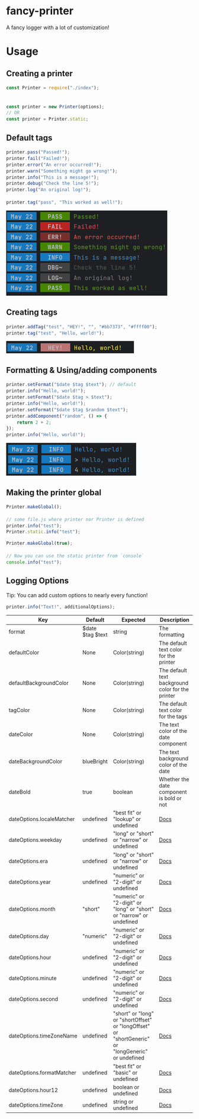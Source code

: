 # fancy-printer

A fancy logger with a lot of customization!

# Usage

## Creating a printer

```js
const Printer = require("./index");


const printer = new Printer(options);
// OR
const printer = Printer.static;
```

## Default tags

```js
printer.pass("Passed!");
printer.fail("Failed!");
printer.error("An error occurred!");
printer.warn("Something might go wrong!");
printer.info("This is a message!");
printer.debug("Check the line 5!");
printer.log("An original log!");

printer.tag("pass", "This worked as well!");
```

![](./screenshots/img.png)

## Creating tags

```js
printer.addTag("test", "HEY!", "", "#bb7373", "#ffff00");
printer.tag("test", "Hello, world!");
```

![](./screenshots/img_1.png)

## Formatting & Using/adding components

```js
printer.setFormat("$date $tag $text"); // default
printer.info("Hello, world!");
printer.setFormat("$date $tag > $text");
printer.info("Hello, world!");
printer.setFormat("$date $tag $random $text");
printer.addComponent("random", () => {
    return 2 + 2;
});
printer.info("Hello, world!");
```

![](./screenshots/img_2.png)

## Making the printer global

```js
Printer.makeGlobal();

// some file.js where printer nor Printer is defined
printer.info("test");
Printer.static.info("test");
```

```js
Printer.makeGlobal(true);

// Now you can use the static printer from `console`
console.info("test");
```

## Logging Options

Tip: You can add custom options to nearly every function!

```js
printer.info("Text!", additionalOptions);
```

| Key                       | Default          | Expected                                                                                           | Description                                                                                                                         |
|---------------------------|------------------|----------------------------------------------------------------------------------------------------|-------------------------------------------------------------------------------------------------------------------------------------|
| format                    | $date $tag $text | string                                                                                             | The formatting                                                                                                                      |
| defaultColor              | None             | Color(string)                                                                                      | The default text color for the printer                                                                                              |
| defaultBackgroundColor    | None             | Color(string)                                                                                      | The default text background color for the printer                                                                                   |
| tagColor                  | None             | Color(string)                                                                                      | The default text color for the tags                                                                                                 |
| dateColor                 | None             | Color(string)                                                                                      | The text color of the date component                                                                                                |
| dateBackgroundColor       | blueBright       | Color(string)                                                                                      | The text background color of the date                                                                                               |
| dateBold                  | true             | boolean                                                                                            | Whether the date component is bold or not                                                                                           |
| dateOptions.localeMatcher | undefined        | "best fit" or "lookup" or undefined                                                                | [Docs](https://developer.mozilla.org/en-US/docs/Web/JavaScript/Reference/Global_Objects/Intl/DateTimeFormat/DateTimeFormat#options) |
| dateOptions.weekday       | undefined        | "long" or "short" or "narrow" or undefined                                                         | [Docs](https://developer.mozilla.org/en-US/docs/Web/JavaScript/Reference/Global_Objects/Intl/DateTimeFormat/DateTimeFormat#options) |
| dateOptions.era           | undefined        | "long" or "short" or "narrow" or undefined                                                         | [Docs](https://developer.mozilla.org/en-US/docs/Web/JavaScript/Reference/Global_Objects/Intl/DateTimeFormat/DateTimeFormat#options) |
| dateOptions.year          | undefined        | "numeric" or "2-digit" or undefined                                                                | [Docs](https://developer.mozilla.org/en-US/docs/Web/JavaScript/Reference/Global_Objects/Intl/DateTimeFormat/DateTimeFormat#options) |
| dateOptions.month         | "short"          | "numeric" or "2-digit" or "long" or "short" or "narrow" or undefined                               | [Docs](https://developer.mozilla.org/en-US/docs/Web/JavaScript/Reference/Global_Objects/Intl/DateTimeFormat/DateTimeFormat#options) |
| dateOptions.day           | "numeric"        | "numeric" or "2-digit" or undefined                                                                | [Docs](https://developer.mozilla.org/en-US/docs/Web/JavaScript/Reference/Global_Objects/Intl/DateTimeFormat/DateTimeFormat#options) |
| dateOptions.hour          | undefined        | "numeric" or "2-digit" or undefined                                                                | [Docs](https://developer.mozilla.org/en-US/docs/Web/JavaScript/Reference/Global_Objects/Intl/DateTimeFormat/DateTimeFormat#options) |
| dateOptions.minute        | undefined        | "numeric" or "2-digit" or undefined                                                                | [Docs](https://developer.mozilla.org/en-US/docs/Web/JavaScript/Reference/Global_Objects/Intl/DateTimeFormat/DateTimeFormat#options) |
| dateOptions.second        | undefined        | "numeric" or "2-digit" or undefined                                                                | [Docs](https://developer.mozilla.org/en-US/docs/Web/JavaScript/Reference/Global_Objects/Intl/DateTimeFormat/DateTimeFormat#options) |
| dateOptions.timeZoneName  | undefined        | "short" or "long" or "shortOffset" or "longOffset" or "shortGeneric" or "longGeneric" or undefined | [Docs](https://developer.mozilla.org/en-US/docs/Web/JavaScript/Reference/Global_Objects/Intl/DateTimeFormat/DateTimeFormat#options) |
| dateOptions.formatMatcher | undefined        | "best fit" or "basic" or undefined                                                                 | [Docs](https://developer.mozilla.org/en-US/docs/Web/JavaScript/Reference/Global_Objects/Intl/DateTimeFormat/DateTimeFormat#options) |
| dateOptions.hour12        | undefined        | boolean or undefined                                                                               | [Docs](https://developer.mozilla.org/en-US/docs/Web/JavaScript/Reference/Global_Objects/Intl/DateTimeFormat/DateTimeFormat#options) |
| dateOptions.timeZone      | undefined        | string or undefined                                                                                | [Docs](https://developer.mozilla.org/en-US/docs/Web/JavaScript/Reference/Global_Objects/Intl/DateTimeFormat/DateTimeFormat#options) |
